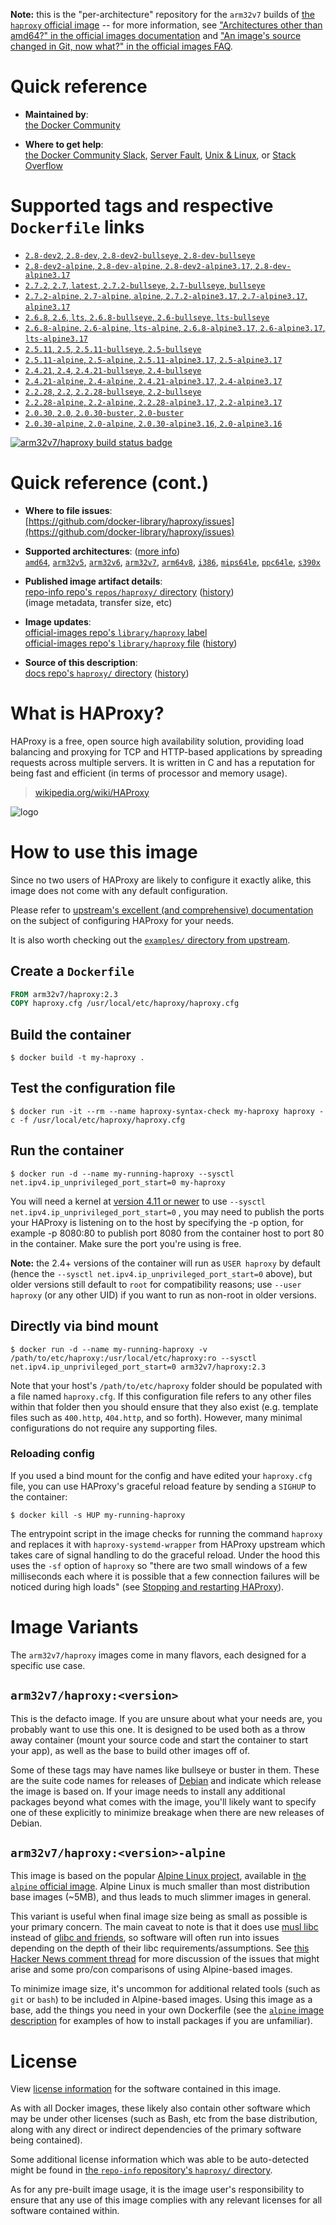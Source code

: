 <!--

********************************************************************************

WARNING:

    DO NOT EDIT "haproxy/README.md"

    IT IS AUTO-GENERATED

    (from the other files in "haproxy/" combined with a set of templates)

********************************************************************************

-->

**Note:** this is the "per-architecture" repository for the `arm32v7` builds of [the `haproxy` official image](https://hub.docker.com/_/haproxy) -- for more information, see ["Architectures other than amd64?" in the official images documentation](https://github.com/docker-library/official-images#architectures-other-than-amd64) and ["An image's source changed in Git, now what?" in the official images FAQ](https://github.com/docker-library/faq#an-images-source-changed-in-git-now-what).

# Quick reference

-	**Maintained by**:  
	[the Docker Community](https://github.com/docker-library/haproxy)

-	**Where to get help**:  
	[the Docker Community Slack](https://dockr.ly/comm-slack), [Server Fault](https://serverfault.com/help/on-topic), [Unix & Linux](https://unix.stackexchange.com/help/on-topic), or [Stack Overflow](https://stackoverflow.com/help/on-topic)

# Supported tags and respective `Dockerfile` links

-	[`2.8-dev2`, `2.8-dev`, `2.8-dev2-bullseye`, `2.8-dev-bullseye`](https://github.com/docker-library/haproxy/blob/90d3b5fa57f474d0c91dccd0a6185a6e23eec72a/2.8/Dockerfile)
-	[`2.8-dev2-alpine`, `2.8-dev-alpine`, `2.8-dev2-alpine3.17`, `2.8-dev-alpine3.17`](https://github.com/docker-library/haproxy/blob/90d3b5fa57f474d0c91dccd0a6185a6e23eec72a/2.8/alpine/Dockerfile)
-	[`2.7.2`, `2.7`, `latest`, `2.7.2-bullseye`, `2.7-bullseye`, `bullseye`](https://github.com/docker-library/haproxy/blob/079f57941442130b1f47fbb30181390c8fdfd708/2.7/Dockerfile)
-	[`2.7.2-alpine`, `2.7-alpine`, `alpine`, `2.7.2-alpine3.17`, `2.7-alpine3.17`, `alpine3.17`](https://github.com/docker-library/haproxy/blob/079f57941442130b1f47fbb30181390c8fdfd708/2.7/alpine/Dockerfile)
-	[`2.6.8`, `2.6`, `lts`, `2.6.8-bullseye`, `2.6-bullseye`, `lts-bullseye`](https://github.com/docker-library/haproxy/blob/3f34d251e1eaa353070197444bf36ccfe222756f/2.6/Dockerfile)
-	[`2.6.8-alpine`, `2.6-alpine`, `lts-alpine`, `2.6.8-alpine3.17`, `2.6-alpine3.17`, `lts-alpine3.17`](https://github.com/docker-library/haproxy/blob/3f34d251e1eaa353070197444bf36ccfe222756f/2.6/alpine/Dockerfile)
-	[`2.5.11`, `2.5`, `2.5.11-bullseye`, `2.5-bullseye`](https://github.com/docker-library/haproxy/blob/1e16cda4e30596c084edea399d3e6b41c0b1d015/2.5/Dockerfile)
-	[`2.5.11-alpine`, `2.5-alpine`, `2.5.11-alpine3.17`, `2.5-alpine3.17`](https://github.com/docker-library/haproxy/blob/1e16cda4e30596c084edea399d3e6b41c0b1d015/2.5/alpine/Dockerfile)
-	[`2.4.21`, `2.4`, `2.4.21-bullseye`, `2.4-bullseye`](https://github.com/docker-library/haproxy/blob/ba547847c5a78e92688dd52e539a2ced84b42657/2.4/Dockerfile)
-	[`2.4.21-alpine`, `2.4-alpine`, `2.4.21-alpine3.17`, `2.4-alpine3.17`](https://github.com/docker-library/haproxy/blob/ba547847c5a78e92688dd52e539a2ced84b42657/2.4/alpine/Dockerfile)
-	[`2.2.28`, `2.2`, `2.2.28-bullseye`, `2.2-bullseye`](https://github.com/docker-library/haproxy/blob/7b38ae30f782f574772f1a4b2dafbea73a77f6a0/2.2/Dockerfile)
-	[`2.2.28-alpine`, `2.2-alpine`, `2.2.28-alpine3.17`, `2.2-alpine3.17`](https://github.com/docker-library/haproxy/blob/7b38ae30f782f574772f1a4b2dafbea73a77f6a0/2.2/alpine/Dockerfile)
-	[`2.0.30`, `2.0`, `2.0.30-buster`, `2.0-buster`](https://github.com/docker-library/haproxy/blob/079f57941442130b1f47fbb30181390c8fdfd708/2.0/Dockerfile)
-	[`2.0.30-alpine`, `2.0-alpine`, `2.0.30-alpine3.16`, `2.0-alpine3.16`](https://github.com/docker-library/haproxy/blob/079f57941442130b1f47fbb30181390c8fdfd708/2.0/alpine/Dockerfile)

[![arm32v7/haproxy build status badge](https://img.shields.io/jenkins/s/https/doi-janky.infosiftr.net/job/multiarch/job/arm32v7/job/haproxy.svg?label=arm32v7/haproxy%20%20build%20job)](https://doi-janky.infosiftr.net/job/multiarch/job/arm32v7/job/haproxy/)

# Quick reference (cont.)

-	**Where to file issues**:  
	[https://github.com/docker-library/haproxy/issues](https://github.com/docker-library/haproxy/issues)

-	**Supported architectures**: ([more info](https://github.com/docker-library/official-images#architectures-other-than-amd64))  
	[`amd64`](https://hub.docker.com/r/amd64/haproxy/), [`arm32v5`](https://hub.docker.com/r/arm32v5/haproxy/), [`arm32v6`](https://hub.docker.com/r/arm32v6/haproxy/), [`arm32v7`](https://hub.docker.com/r/arm32v7/haproxy/), [`arm64v8`](https://hub.docker.com/r/arm64v8/haproxy/), [`i386`](https://hub.docker.com/r/i386/haproxy/), [`mips64le`](https://hub.docker.com/r/mips64le/haproxy/), [`ppc64le`](https://hub.docker.com/r/ppc64le/haproxy/), [`s390x`](https://hub.docker.com/r/s390x/haproxy/)

-	**Published image artifact details**:  
	[repo-info repo's `repos/haproxy/` directory](https://github.com/docker-library/repo-info/blob/master/repos/haproxy) ([history](https://github.com/docker-library/repo-info/commits/master/repos/haproxy))  
	(image metadata, transfer size, etc)

-	**Image updates**:  
	[official-images repo's `library/haproxy` label](https://github.com/docker-library/official-images/issues?q=label%3Alibrary%2Fhaproxy)  
	[official-images repo's `library/haproxy` file](https://github.com/docker-library/official-images/blob/master/library/haproxy) ([history](https://github.com/docker-library/official-images/commits/master/library/haproxy))

-	**Source of this description**:  
	[docs repo's `haproxy/` directory](https://github.com/docker-library/docs/tree/master/haproxy) ([history](https://github.com/docker-library/docs/commits/master/haproxy))

# What is HAProxy?

HAProxy is a free, open source high availability solution, providing load balancing and proxying for TCP and HTTP-based applications by spreading requests across multiple servers. It is written in C and has a reputation for being fast and efficient (in terms of processor and memory usage).

> [wikipedia.org/wiki/HAProxy](https://en.wikipedia.org/wiki/HAProxy)

![logo](https://raw.githubusercontent.com/docker-library/docs/4da3e2446a4c257c3a32faac6256bee81f770316/haproxy/logo.png)

# How to use this image

Since no two users of HAProxy are likely to configure it exactly alike, this image does not come with any default configuration.

Please refer to [upstream's excellent (and comprehensive) documentation](https://docs.haproxy.org/) on the subject of configuring HAProxy for your needs.

It is also worth checking out the [`examples/` directory from upstream](http://git.haproxy.org/?p=haproxy-2.3.git;a=tree;f=examples).

## Create a `Dockerfile`

```dockerfile
FROM arm32v7/haproxy:2.3
COPY haproxy.cfg /usr/local/etc/haproxy/haproxy.cfg
```

## Build the container

```console
$ docker build -t my-haproxy .
```

## Test the configuration file

```console
$ docker run -it --rm --name haproxy-syntax-check my-haproxy haproxy -c -f /usr/local/etc/haproxy/haproxy.cfg
```

## Run the container

```console
$ docker run -d --name my-running-haproxy --sysctl net.ipv4.ip_unprivileged_port_start=0 my-haproxy
```

You will need a kernel at [version 4.11 or newer](https://github.com/moby/moby/issues/8460#issuecomment-312459310) to use `--sysctl net.ipv4.ip_unprivileged_port_start=0` , you may need to publish the ports your HAProxy is listening on to the host by specifying the -p option, for example -p 8080:80 to publish port 8080 from the container host to port 80 in the container. Make sure the port you're using is free.

**Note:** the 2.4+ versions of the container will run as `USER haproxy` by default (hence the `--sysctl net.ipv4.ip_unprivileged_port_start=0` above), but older versions still default to `root` for compatibility reasons; use `--user haproxy` (or any other UID) if you want to run as non-root in older versions.

## Directly via bind mount

```console
$ docker run -d --name my-running-haproxy -v /path/to/etc/haproxy:/usr/local/etc/haproxy:ro --sysctl net.ipv4.ip_unprivileged_port_start=0 arm32v7/haproxy:2.3
```

Note that your host's `/path/to/etc/haproxy` folder should be populated with a file named `haproxy.cfg`. If this configuration file refers to any other files within that folder then you should ensure that they also exist (e.g. template files such as `400.http`, `404.http`, and so forth). However, many minimal configurations do not require any supporting files.

### Reloading config

If you used a bind mount for the config and have edited your `haproxy.cfg` file, you can use HAProxy's graceful reload feature by sending a `SIGHUP` to the container:

```console
$ docker kill -s HUP my-running-haproxy
```

The entrypoint script in the image checks for running the command `haproxy` and replaces it with `haproxy-systemd-wrapper` from HAProxy upstream which takes care of signal handling to do the graceful reload. Under the hood this uses the `-sf` option of `haproxy` so "there are two small windows of a few milliseconds each where it is possible that a few connection failures will be noticed during high loads" (see [Stopping and restarting HAProxy](http://www.haproxy.org/download/2.3/doc/management.txt)).

# Image Variants

The `arm32v7/haproxy` images come in many flavors, each designed for a specific use case.

## `arm32v7/haproxy:<version>`

This is the defacto image. If you are unsure about what your needs are, you probably want to use this one. It is designed to be used both as a throw away container (mount your source code and start the container to start your app), as well as the base to build other images off of.

Some of these tags may have names like bullseye or buster in them. These are the suite code names for releases of [Debian](https://wiki.debian.org/DebianReleases) and indicate which release the image is based on. If your image needs to install any additional packages beyond what comes with the image, you'll likely want to specify one of these explicitly to minimize breakage when there are new releases of Debian.

## `arm32v7/haproxy:<version>-alpine`

This image is based on the popular [Alpine Linux project](https://alpinelinux.org), available in [the `alpine` official image](https://hub.docker.com/_/alpine). Alpine Linux is much smaller than most distribution base images (~5MB), and thus leads to much slimmer images in general.

This variant is useful when final image size being as small as possible is your primary concern. The main caveat to note is that it does use [musl libc](https://musl.libc.org) instead of [glibc and friends](https://www.etalabs.net/compare_libcs.html), so software will often run into issues depending on the depth of their libc requirements/assumptions. See [this Hacker News comment thread](https://news.ycombinator.com/item?id=10782897) for more discussion of the issues that might arise and some pro/con comparisons of using Alpine-based images.

To minimize image size, it's uncommon for additional related tools (such as `git` or `bash`) to be included in Alpine-based images. Using this image as a base, add the things you need in your own Dockerfile (see the [`alpine` image description](https://hub.docker.com/_/alpine/) for examples of how to install packages if you are unfamiliar).

# License

View [license information](http://www.haproxy.org/download/1.5/doc/LICENSE) for the software contained in this image.

As with all Docker images, these likely also contain other software which may be under other licenses (such as Bash, etc from the base distribution, along with any direct or indirect dependencies of the primary software being contained).

Some additional license information which was able to be auto-detected might be found in [the `repo-info` repository's `haproxy/` directory](https://github.com/docker-library/repo-info/tree/master/repos/haproxy).

As for any pre-built image usage, it is the image user's responsibility to ensure that any use of this image complies with any relevant licenses for all software contained within.
